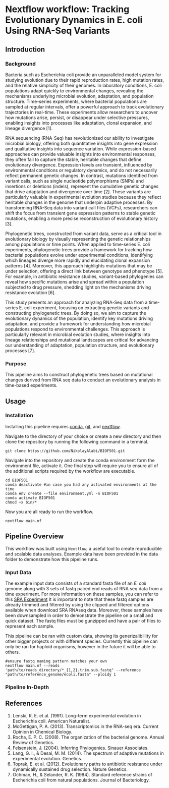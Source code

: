 # Nextflow workflow: Tracking Evolutionary Dynamics in E. coli Using RNA-Seq Variants

## Introduction 
### Background
Bacteria such as Escherichia coli provide an unparalleled model system for studying evolution due to their rapid reproduction rates, high mutation rates, and the relative simplicity of their genomes. In laboratory conditions, E. coli populations adapt quickly to environmental changes, revealing the mechanisms underlying microbial evolution, adaptation, and population structure. Time-series experiments, where bacterial populations are sampled at regular intervals, offer a powerful approach to track evolutionary trajectories in real-time. These experiments allow researchers to uncover how mutations arise, persist, or disappear under selective pressures, enabling insights into processes like adaptation, clonal expansion, and lineage divergence [1].

RNA sequencing (RNA-Seq) has revolutionized our ability to investigate microbial biology, offering both quantitative insights into gene expression and qualitative insights into sequence variation. While expression-based approaches can provide valuable insights into environmental responses, they often fail to capture the stable, heritable changes that define evolutionary divergence. Expression levels are transient, influenced by environmental conditions or regulatory dynamics, and do not necessarily reflect permanent genetic changes. In contrast, mutations identified from variant calls, such as single nucleotide polymorphisms (SNPs) and insertions or deletions (indels), represent the cumulative genetic changes that drive adaptation and divergence over time [2]. These variants are particularly valuable in experimental evolution studies because they reflect heritable changes in the genome that underpin adaptive processes. By transforming RNA-Seq data into variant call files (VCFs), researchers can shift the focus from transient gene expression patterns to stable genetic mutations, enabling a more precise reconstruction of evolutionary history [3].

Phylogenetic trees, constructed from variant data, serve as a critical tool in evolutionary biology by visually representing the genetic relationships among populations or time points. When applied to time-series E. coli experiments, phylogenetic trees provide a framework for tracking how bacterial populations evolve under experimental conditions, identifying which lineages diverge more rapidly and elucidating clonal expansion patterns [4]. Moreover, this approach highlights mutations that may be under selection, offering a direct link between genotype and phenotype [5]. For example, in antibiotic resistance studies, variant-based phylogenies can reveal how specific mutations arise and spread within a population subjected to drug pressure, shedding light on the mechanisms driving resistance evolution [6].

This study presents an approach for analyzing RNA-Seq data from a time-series E. coli experiment, focusing on extracting genetic variants and constructing phylogenetic trees. By doing so, we aim to capture the evolutionary dynamics of the population, identify key mutations driving adaptation, and provide a framework for understanding how microbial populations respond to environmental challenges. This approach is particularly relevant in microbial evolution studies, where insights into lineage relationships and mutational landscapes are critical for advancing our understanding of adaptation, population structure, and evolutionary processes [7].

### Purpose
This pipeline aims to construct phylogenetic trees based on mutational changes derived from RNA seq data to conduct an evolutionary analysis in time-based experiments. 

##  Usage
### Installation
Installing this pipeline requires [conda](https://docs.anaconda.com/miniconda/), [git](https://github.com/git-guides/install-git), and [nextflow](https://www.nextflow.io/docs/latest/install.html).

Navigate to the directory of your choice or create a new directory and then clone the repository by running the following command in a terminal.

```
git clone https://github.com/NikolayAlabi/BIOF501.git
```
Navigate into the repository and create the conda environment form the environment file, activate it. One final step will require you to ensure all of the additional scripts required by the workflow are executable. 

```
cd BIOF501
conda deactivate #in case you had any activated environments at the time
conda env create --file environment.yml -n BIOF501
conda activate BIOF501
chmod +x bin/*
```
Now you are all ready to run the workflow.

```
nextflow main.nf
```
## Pipeline Overview
This workflow was built using `Nextflow`, a useful tool to create reproducible and scalable data analyses. Example data have been provided in the data folder to demonstrate how this pipeline runs. 
### Input Data
The example input data consists of a standard fasta file of an _E. coli_ genome along with 3 sets of fastq paired end reads of RNA seq data from a time experiment. For more information on these samples, you can refer to this [SRA Experiment](https://www.ncbi.nlm.nih.gov/bioproject/PRJNA295606) It is important to note that these fastq samples are already trimmed and filtered by using the clipped and filtered options available when download SRA RNAseq data. Moreover, these samples have been downsampled in order to demonstrate the pipeline on a small and quick dataset. The fastq files must be gunzipped and have a pair of files to represent each sample. 

This pipeline can be ran with custom data, showing its generizalibililty for other bigger projects or with different species. Currently this pipeline can only be ran for haploid organisms, however in the future it will be able to others. 
```
#ensure fastq naming pattern matches your own
nextflow main.nf --reads 'path/to/reads_directory/*_{1,2}.trim.sub.fastq" --reference "path/to/reference_genome/ecoli.fasta" --ploidy 1
```
### Pipeline In-Depth

## References
1. Lenski, R. E. et al. (1991). Long-term experimental evolution in Escherichia coli. American Naturalist.
2. McGettigan, P. A. (2013). Transcriptomics in the RNA-seq era. Current Opinion in Chemical Biology.
3. Rocha, E. P. C. (2008). The organization of the bacterial genome. Annual Review of Genetics.
4. Felsenstein, J. (2004). Inferring Phylogenies. Sinauer Associates.
5. Lang, G. I., & Desai, M. M. (2014). The spectrum of adaptive mutations in experimental evolution. Genetics.
6. Toprak, E. et al. (2012). Evolutionary paths to antibiotic resistance under dynamically sustained drug selection. Nature Genetics.
7. Ochman, H., & Selander, R. K. (1984). Standard reference strains of Escherichia coli from natural populations. Journal of Bacteriology.
